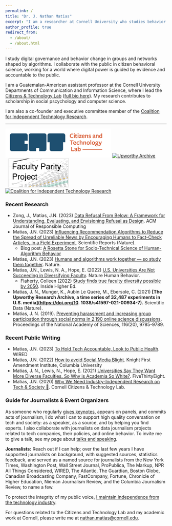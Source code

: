 ```yaml
---
permalink: /
title: "Dr. J. Nathan Matias"
excerpt: "I am a researcher at Cornell University who studies behavior change in contexts shaped by algorithms. I work alongside the public to test ideas for a flourishing internet."
author_profile: true
redirect_from: 
  - /about/
  - /about.html
---
```


I study digital governance and behavior change in groups and networks shaped by algorithms. I collaborate with the public in citizen behavioral science, working for a world where digital power is guided by evidence and accountable to the public.

<p>I am a Guatemalan-American assistant professor at the Cornell University Departments of Communication and Information Science, where I lead the <a href="https://citizensandtech.org">Citizens &amp; Technology Lab</a> (<a href="bio/">full bio here</a>). My research contributes to scholarship in social pscychology and computer science.</p> 

I am also a co-founder and executive committee member of the [Coalition for Independent Technology Research](independenttechresearch.org/).
<hr/>

<!--**I have sunsetted my Twitter account.** My last tweet was made on Nov 17, 2022. Aside from tweets announcing this decision, no more recent tweets are authentic. To keep up with me and my work, please follow my accounts <a href="https://social.coop/@natematias">on Mastodon</a> and <a href="https://www.linkedin.com/in/https://www.linkedin.com/in/natematias">LinkedIn</a>, and [see the /updates/ page, which contains links and a sign-up](/updates/).-->

<!--<p style="background:#eee; border:1px solid #ccc; border-radius:10px; padding:5px;"><strong>I am recruiting PhD students (apply 2021, start 2022)</strong> in Communication and Information Science. See my page for <a href="/recruiting">prospective PhD students</a>. </p>-->

<a href="https://citizensandtech.org"><img alt="Citizens and Technology Lab" src="images/CAT-Logo-Horizontal-social-media-preview-color.png" style="height:90px;"/></a> 
<a href="https://upworthy.natematias.com"><img alt="Upworthy Archive" src="https://upworthy.natematias.com/assets/images/upworthy-archive-logo-orange-grey.png" style="height:90px;"/></a>
<a href="/faculty-parity-projections/"><img alt="Faculty Parity Project" src="images/faculty-projections/faculty-parity-project-thumbnail.png" style="height:90px;margin-left:10px;"/></a>
<a href="https://independenttechresearch.org/"><img alt="Coalition for Independent Technology Research" src="images/CITR-logo.png" style="height:65px;"/></a> 


### Recent Research
* Zong, J., Matias, J.N. (2023) [Data Refusal From Below: A Framework for Understanding, Evaluating, and Envisioning Refusal as Design](https://dl.acm.org/doi/10.1145/3630107). ACM Journal of Responsible Computing 
* Matias, J.N. (2023) [Influencing Recommendation Algorithms to Reduce the Spread of Unreliable News by Encouraging Humans to Fact-Check Articles, in a Field Experiment](https://www.nature.com/articles/s41598-023-38277-5). Scientific Reports (Nature).
  * Blog post: [A Rosetta Stone for Socio-Technical Science of Human-Algorithm Behavior](https://citizensandtech.org/2023/07/rosetta-stone/)
* Matias, J.N. (2023) [Humans and algorithms work together — so study them together](https://www.nature.com/articles/d41586-023-01521-z). Nature.
* Matias, J.N., Lewis, N. A., Hope, E. (2022) [U.S. Universities Are Not Succeeding in Diversifying Faculty](https://www.nature.com/articles/s41562-022-01495-4). Nature Human Behavior.
  * Flaherty, Colleen (2022) [Study finds true faculty diversity possible by 2050](https://www.insidehighered.com/news/2022/12/06/study-finds-true-faculty-diversity-possible-2050). Inside Higher Ed.
* Matias, J. N., Munger, K., Aubin Le Quere, M., Ebersole, C. (2021) **[The Upworthy Research Archive, a time series of 32,487 experiments in U.S. media](https://doi.org/10.  1038/s41597-021-00934-7).** Scientific Data (Nature).
* Matias, J. N. (2019). [Preventing harassment and increasing group participation through social norms in 2,190 online science discussions](/media/JNM-Preventing-Harassment-PNAS-2019.pdf). Proceedings of the National Academy of Sciences, 116(20), 9785-9789.

<!-- * Matias, J.N., Pennington, E. Chan, Z.T. (2022) [Testing Concerns about Technology’s    Behavioral Impacts with N-of-one Trials](https://dl.acm.org/doi/abs/10.1145/3531146.3533227). ACM Conference on Fairness, Accountability, and Transparency
  * Blog post: "[when researchers study average treatment effects with between-subjects tests, their findings often exclude consideration of minority and marginalized groups](https://citizensandtech.org/research/n-of-one-trials/)"
* Matias, J.N., Wright, L. (2022) [Impact Assessment of Human-Algorithm Feedback Loops](https://citizensandtech.org/research/impact-assessment-of-human-algorithm-catastrophes) Just Tech. Social Science Research Council.
* Zong, J., Matias, J.N. (2022) [Bartleby: Procedural and Substantive Ethics in the Design of Research Ethics Systems](https://journals.sagepub.com/doi/10.1177/20563051221077021). Social Media + Society.
  * Project Site: [Community-Centered Ethics Systems](https://citizensandtech.org/research/research-ethics-systems/)-
  * Blog post: [Designing &amp; Evaluating Research Ethics Systems](https://citizensandtech.org/2022/02/designing-and-evaluating-research-ethics-systems/)
* Kaiser, B., Wei, J., Lucherini, E,. Lee, K., Matias, J.N., Mayer, J. (2020) [Adapting Security Warnings to Counter Misinformation](https://www.usenix.org/conference/usenixsecurity21/presentation/kaiser). 30th USENIX Security Symposium.
* Matias, J. N., Mou, M. E., Penney, J., & Klein, M. (2020). [Do Automated Legal Threats Reduce Freedom of Expression Online? 🤖🤭 Preliminary Results from a Natural Experiment.](https://citizensandtech.org/2020/09/chilling-effect-automated-law-enforcemen/) ([preprint](https://osf.io/nc7e2/)).
* Matias, J. N., Al-Kashif, R., Kamin, J., Klein, M., Pennington, E. (2020) 💗[Volunteers Thanked Thousands of Wikipedia Editors to Learn the Effects of Receiving Thanks](https://citizensandtech.org/2020/06/effects-of-saying-thanks-on-wikipedia/). Citizens and Technology Lab ([preprint](https://osf.io/dmwef/))
* Matias, J. N., Simko, T., Reddan, M. (2020) [Reducing the Silencing Role of harassment in Online Feminism Discussions 🎯😷](https://citizensandtech.org/2020/06/reducing-harassment-impacts-in-feminism-online/). Citizens and Technology Lab
* Matias, J.N. (2020) [Why We Need Industry-Independent Research on Tech & Society 🍔](https://citizensandtech.org/2020/01/industry-independent-research/). Cornell Citizens &amp; Technology Lab.
* Zuckerman, E., Matias, J. N., Bhargava, R., Bermejo, F., & Ko, A. (2019). [Whose Death Matters? A Quantitative Analysis of Media Attention to Deaths of Black Americans in Police Confrontations, 2013–2016](https://ijoc.org/index.php/ijoc/article/view/8782). International Journal of Communication, 13, 27.
  * Blog announcement: [Whose deaths matter? New research on Black Lives Matter and media attention](https://medium.com/@EthanZ/whose-deaths-matter-new-research-on-black-lives-matter-and-media-attention-64322e14422d)
* Matias, J. N. (2019). [Preventing harassment and increasing group participation through social norms in 2,190 online science discussions](/media/JNM-Preventing-Harassment-PNAS-2019.pdf). Proceedings of the National Academy of Sciences, 116(20), 9785-9789.
  * Blog announcement: [Posting rules in science discussions prevents problems & increases participation](https://civilservant.io/moderation_experiment_r_science_rule_posting.html), Civilservant.io 
   * Jacobs, Tom (May 10, 2019) [A simple way to reduce harassment in online discussion groups](https://psmag.com/news/a-simple-way-to-reduce-harassment-in-online-discussion-groups), Pacific Standard -->
 <!--   * McAllister, Ben (May 3, 2019) [Reducing harassment in online communities](https://www.thenakedscientists.com/articles/science-news/reducing-harassment-online-communities). The Naked Scientists ([podcast here](https://www.thenakedscientists.com/podcasts/short/reducing-harassment-online))-->
<!--* J. Nathan Matias, Julia Kamin, and Max Klein (2019) [🌍😻🥤 Kittens, Baklava, and Bubble Tea: How Wikipedians Thank Each Other in Different Languages ](https://community.globalvoices.org/2019/01/kittens-baklava-and-bubble-tea-how-wikipedians-thank-each-other-in-different-languages/) ( read this post in [Deutsch](https://de.globalvoices.org/2019/01/17/katzchen-baklavas-und-bubble-tea-wie-sich-wikipedianer-in-verschiedenen-sprachen-danke-sagen/), [فارسی](https://fa.globalvoices.org/2019/01/17/5109/), [polski](https://pl.globalvoices.org/2019/01/kotki-baklawa-i-herbata-jak-uzytkownicy-wikipedii-dziekuja-sobie-nawzajem/), [عربي](https://ar.globalvoices.org/2019/01/17/60254/), [Español](https://es.globalvoices.org/2019/02/10/gatitos-baklava-y-te-de-burbujas-como-dicen-gracias-los-wikipedianos-en-diferentes-idiomas/))-->
<!--* J. Nathan Matias, Austin Hounsel, and Melissa Hopkins (2018) [Do big Social Media Platforms Have Effective Ad Policies?](https://www.theatlantic.com/technology/archive/2018/11/do-big-social-media-platforms-have-effective-ad-policies/574609/). TheAtlantic.com-->
<!--* [Why I’m going on the Academic Job Market](https://medium.com/@natematias/why-im-going-on-the-academic-job-market-88caa704c8e1), by J. Nathan Matias-->
<!--* Gaffney, D., & Matias, J. N. (2018). [Caveat Emptor, Computational Social Science: Large-Scale Missing Data in a Widely-Published Reddit Corpus](http://journals.plos.org/plosone/article?id=10.1371/journal.pone.0200162).  PLoS ONE 13(7): e0200162. https://doi.org/10.1371/journal.pone.0200162-->
<!--* Matias, J. N., & Mou, M. (2018, April). [CivilServant: Community-Led Experiments in Platform Governance](https://natematias.com/media/Community_Led_Experiments-CHI_2018.pdf). In Proceedings of the 2018 CHI Conference on Human Factors in Computing Systems (p. 9). ACM.-->
<!--* [The Obligation to Experiment: Tech companies should test the effects of their products on our safety and civil liberties. We should also test them ourselves](https://medium.com/mit-media-lab/the-obligation-to-experiment-83092256c3e9), by Allan Ko, Merry Mou, and J. Nathan Matias-->
<!--* Matias, J. N. (2017). [Ensuring Beneficial Outcomes of Platform Governance by Massively Scaling Research and Accountability](https://dangerousspeech.org/wp-content/uploads/2017/08/2017-08_harmfulspeech.pdf#page=49). Harmful Speech Online, 49.-->
<!--* [Launching today: new collaborative study to diminish abuse on Twitter](https://medium.com/@susanbenesch/launching-today-new-collaborative-study-to-diminish-abuse-on-twitter-2b91837668cc), by Susan Benesch and J. Nathan Matias-->
<!--* [Teaching the craft, ethics, and politics of field experiments](https://freedom-to-tinker.com/2018/07/03/teaching-the-craft-ethics-and-politics-of-field-experiments/), by J. Nathan Matias-->

### Recent Public Writing
* Matias, J.N. (2023) [To Hold Tech Accountable, Look to Public Health](https://www.wired.com/story/tech-governance-public-health/). WIRED
* Matias, J.N. (2022) [How to avoid Social Media Blight](https://knightcolumbia.org/blog/how-to-avoid-social-media-blight). Knight First Amendment Institute, Columbia University
* Matias, J. N., Lewis, N., Hope, E. (2021) [Universities Say They Want More Diverse Faculties. So Why is Academia So White?](https://fivethirtyeight.com/features/universities-say-they-want-more-diverse-faculties-so-why-is-academia-still-so-white/). FiveThirtyEight.
* Matias, J.N. (2020) [Why We Need Industry-Independent Research on Tech & Society 🍔](https://citizensandtech.org/2020/01/industry-independent-research/). Cornell Citizens &amp; Technology Lab.

### Guide for Journalists &amp; Event Organizers

As someone who regularly [gives keynotes](/speaking/), appears on panels, and commits acts of journalism, I do what I can to support high quality conversation on tech and society: as a speaker, as a source, and by helping you find experts. I also collaborate with journalists on data journalism projects related to tech companies, their policies, and online behavior. To invite me to give a talk, see my page about [talks and speaking](/speaking/).

**Journalists:** Reach out if I can help; over the last few years I have supported journalists on background, with suggested sources, statistics feedback, and served as a named source for journalists from the New York Times, Washington Post, Wall Street Journal, ProPublica, The Markup, NPR All Things Considered, WIRED, The Atlantic, The Guardian, Boston Globe, Canadian Broadcasting Company, FastCompany, Fortune, Chronicle of Higher Education, Nieman Journalism Review, and the Columbia Journalism Review, to name a few.

<!--**Speaking, events, and expert witness service ([details here](https://natematias.com/speaking/)):** I have spoken at TED, Aspen, Wikimania, SXSW, the Internet Governance Forum, the Mozilla Festival, the Royal Society of Arts, the Veritas Forum, and many universities around the world. I regularly speak with governments and regulators around the world and serve as an expert panelist and witness for public assemblies. I have also given invited talks at tech firms including Twitter, Microsoft, Facebook, Reddit, Disqus, NextDoor, and many others. -->

To protect the integrity of my public voice, [I maintain independence from the technology industry](https://citizensandtech.org/2020/01/industry-independent-research/).

For questions related to the Citizens and Technology Lab and my academic work at Cornell, please write me at nathan.matias@cornell.edu.
